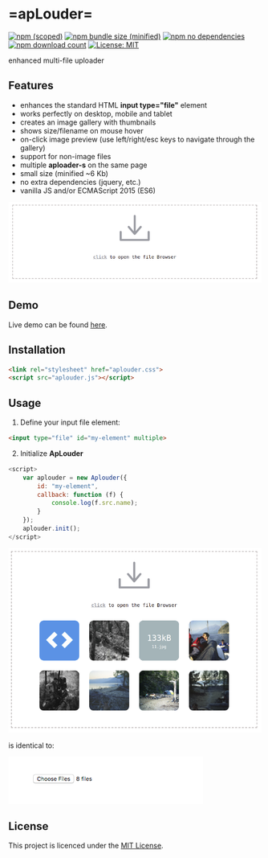 # =apLouder=
[![npm (scoped)](https://img.shields.io/npm/v/@maslick/aplouder.svg)](https://www.npmjs.com/package/@maslick/aplouder)
[![npm bundle size (minified)](https://img.shields.io/badge/minified-6Kb-green.svg)](https://www.npmjs.com/package/@maslick/aplouder)
[![npm no dependencies](https://img.shields.io/badge/dependencies-none-green.svg)](https://www.npmjs.com/package/@maslick/radiaslider)
[![npm download count](https://img.shields.io/npm/dt/@maslick/aplouder.svg)](https://www.npmjs.com/package/@maslick/aplouder)
[![License: MIT](https://img.shields.io/badge/License-MIT-blue.svg)](https://opensource.org/licenses/MIT)

enhanced multi-file uploader

## Features
 * enhances the standard HTML **input type="file"** element
 * works perfectly on desktop, mobile and tablet
 * creates an image gallery with thumbnails
 * shows size/filename on mouse hover
 * on-click image preview (use left/right/esc keys to navigate through the gallery)
 * support for non-image files
 * multiple **aploader-s** on the same page
 * small size (minified ~6 Kb)
 * no extra dependencies (jquery, etc.)
 * vanilla JS and/or ECMAScript 2015 (ES6)

![alt tag](screenshot1.png?raw=true "apLouder")


## Demo
Live demo can be found [here](https://maslick.github.io/aplouder/).

## Installation
```html
<link rel="stylesheet" href="aplouder.css">
<script src="aplouder.js"></script>
```
 
## Usage
1. Define your input file element:
```html
<input type="file" id="my-element" multiple>
```
2. Initialize **ApLouder**
```js
<script>
    var aplouder = new Aplouder({
        id: "my-element",
        callback: function (f) {
            console.log(f.src.name);
        }
    });
    aplouder.init();
</script>
```

![alt tag](screenshot2.png?raw=true "apLouder")

is identical to:

![alt tag](screenshot3.png?raw=true "standard input element")


## License

This project is licenced under the [MIT License](http://opensource.org/licenses/mit-license.html).


